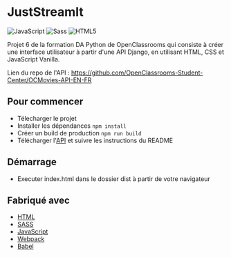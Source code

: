 # JustStreamIt

![JavaScript](https://img.shields.io/badge/-JavaScript-blue?style=flat-square&logo=javascript&logoColor=white)
![Sass](https://img.shields.io/badge/-Sass-CC6699?style=flat-square&logo=sass&logoColor=white)
![HTML5](https://img.shields.io/badge/-HTML5-E34F26?style=flat-square&logo=html5&logoColor=white)

Projet 6 de la formation DA Python de OpenClassrooms qui consiste à créer une interface utilisateur à partir d'une API Django, en utilisant HTML, CSS et JavaScript Vanilla.

Lien du repo de l'API : https://github.com/OpenClassrooms-Student-Center/OCMovies-API-EN-FR

## Pour commencer

- Télecharger le projet
- Installer les dépendances `npm install`
- Créer un build de production `npm run build`
- Télécharger l'[API](https://github.com/OpenClassrooms-Student-Center/OCMovies-API-EN-FR) et suivre les instructions du README

## Démarrage

- Executer index.html dans le dossier dist à partir de votre navigateur

## Fabriqué avec

- [HTML](https://developer.mozilla.org/fr/docs/Web/HTML)
- [SASS](https://sass-lang.com/)
- [JavaScript](https://www.javascript.com/)
- [Webpack](https://webpack.js.org/)
- [Babel](https://babeljs.io/)
